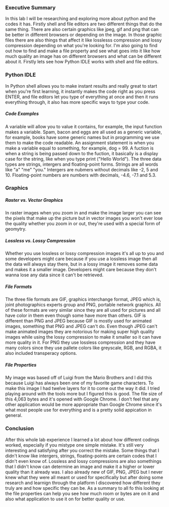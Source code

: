 ### Executive Summary
In this lab I will be researching and exploring more about python and the codes it has. Firstly shell and file editors are two different things that do the same thing. There are also certain graphics like jpeg, gif and png that can be better in different browsers or depending on the image. In those graphic files there are also things that affect it like losslesss compression and lossy compression depending on what you're looking for. I'm also going to find out how to find and make a file property and see what goes into it like how much quality an image has on different browsers and what can be different about it. Firstly lets see how Python IDLE works with shell and file editors.

### Python IDLE
In Python shell allows you to make instant results and really great to start when you're first learning, it instantly makes the code right as you press ENTER, and file editors let you type of everything at once and then it runs everything through, it also has more specific ways to type your code. 
##### Code Examples
A variable will allow you to value it contains, for example, the input function makes a variable. Spam, bacon and eggs are all used as a generic variable, for example, books have some generic names but in programming we use them to make the code readable. An assignment statement is when you make a variable equal to something, for example, dog = 99. A fuction is when a string is being passed down to the fuction, it basically is a display case for the string, like when you type print ("Hello World"). The three data types are strings, intergers and floating-point forms. Strings are all words like "a" "me" "you." Intergers are nubmers without decimals like -2, 5 and 10. Floating-point numbers are numbers with decimals, -4.6, -7.1 and 5.3.

### Graphics
##### Raster vs. Vector Graphics
In raster images when you zoom in and make the image larger you can see the pixels that make up the picture but in vector images you won't ever lose the quality whether you zoom in or out, they're used with a special form of geomytry. 
##### Lossless vs. Lossy Compression
Whether you use lossless or lossy compression images it's all up to you and some developers might care because if you use a lossless image then all the data will always stay there, but in a lossy image it removes some data and makes it a smaller image. Developers might care because they don't wanna lose any data since it can't be retrieved. 
##### File Formats
The three file formats are GIF, graphics interchange format, JPEG which is, joint photographics experts group and PNG, portable network graphics. All of these formats are very similar since they are all used for pictures and all have color in them even though some have more than others. GIF is different than PNG and JPEG because GIF is mostly used for animated images, something that PNG and JPEG can't do. Even though JPEG can't make animated images they are notorious for making super high quality images while using the lossy compression to make it smaller so it can have more quality in it. For PNG they use lossless compression and they have many colors since they use pallete colors like greyscale, RGB, and RGBA, it also included transperacy options. 
##### File Properties
My image was based off of Luigi from the Mario Brothers and I did this because Luigi has always been one of my favorite game characters. To make this image I had twelve layers for it to come out the way it did. I tried playing around with the tools more but I figured this is good. The file size of this 4,063 bytes and it's opened with Google Chrome. I don't feel that any other application would be more appropriate than Google Chrome since it's what most people use for everything and is a pretty solid appication in general. 

### Conclusion 
After this whole lab experience I learned a lot about how different codings worked, especially if you mistype one simple mistake. It's still very interesting and satisfying after you correct the mistake. Some things that I didn't know like intergers, strings, floating-points are certain codes that I didn't even know of. Lossless and lossy compressions are also somethings that I didn't know can determine an image and make it a higher or lower quality than it already was. I also already new of GIF, PNG, JPEG but I never knew what they were all meant or used for specifically but after doing some research and learnign through the platform I discovered how different they truly are and how specific they can be. As a summary to all fo this looking at the file properties can help you see how much room or bytes are on it and also what application to use it on for better quality or use. 
